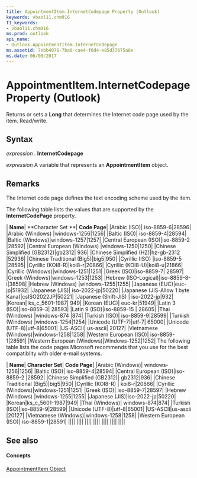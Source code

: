 ```yaml
---
title: AppointmentItem.InternetCodepage Property (Outlook)
keywords: vbaol11.chm916
f1_keywords:
- vbaol11.chm916
ms.prod: outlook
api_name:
- Outlook.AppointmentItem.InternetCodepage
ms.assetid: 7ebb4076-7ba0-cae4-f6d4-e85d37675a8e
ms.date: 06/08/2017
---
```



# AppointmentItem.InternetCodepage Property (Outlook)

Returns or sets a  **Long** that determines the Internet code page used by the item. Read/write.


## Syntax

 _expression_ . **InternetCodepage**

 _expression_ A variable that represents an **AppointmentItem** object.


## Remarks

The Internet code page defines the text encoding scheme used by the item.

The following table lists the values that are supported by the  **InternetCodePage** property.



| **Name**| **Character Set **| **Code Page**|
|Arabic (ISO)| iso-8859-6|28596|
|Arabic (Windows) |windows-1256|1256|
|Baltic (ISO)| iso-8859-4|28594|
|Baltic (Windows)|windows-1257|1257|
|Central European (ISO)|iso-8859-2 |28592|
|Central European (Windows) |windows-1250|1250|
|Chinese Simplified (GB2312)|gb2312| 936|
|Chinese Simplified (HZ)|hz-gb-2312 |52936|
|Chinese Traditional (Big5)|big5|950|
|Cyrillic (ISO) |iso-8859-5 |28595|
|Cyrillic (KOI8-R)|koi8-r|20866|
|Cyrillic (KOI8-U)|koi8-u|21866|
|Cyrillic (Windows)|windows-1251|1251|
|Greek (ISO)|iso-8859-7| 28597|
|Greek (Windows)|windows-1253|1253|
|Hebrew (ISO-Logical)|iso-8859-8-i|38598|
|Hebrew (Windows) |windows-1255|1255|
|Japanese (EUC)|euc-jp|51932|
|Japanese (JIS)| iso-2022-jp|50220|
|Japanese (JIS-Allow 1 byte Kana)|csISO2022JP|50221|
|Japanese (Shift-JIS) | iso-2022-jp|932|
|Korean| ks_c_5601-1987| 949|
|Korean (EUC)| euc-kr|51949|
|Latin 3 (ISO)|iso-8859-3| 28593|
|Latin 9 (ISO)|iso-8859-15 | 28605|
|Thai (Windows) |windows-874 |874|
|Turkish (ISO)| iso-8859-9|28599|
|Turkish (Windows) |windows-1254|1254|
|Unicode (UTF-7)|utf-7| 65000|
|Unicode (UTF-8)|utf-8|65001|
|US-ASCII| us-ascii| 20127|
|Vietnamese (Windows)|windows-1258|1258|
|Western European (ISO)| iso-8859-1|28591|
|Western European (Windows)|Windows-1252|1252|
The following table lists the code pages Microsoft recommends that you use for the best compatiblity with older e-mail systems.



| **Name**| **Character Set**| **Code Page**|
|Arabic (Windows)| windows-1256|1256|
|Baltic (ISO)| iso-8859-4|28594|
|Central European (ISO)|iso-8859-2 |28592|
|Chinese Simplified (GB2312)| gb2312|936|
|Chinese Traditional (Big5)|big5|950|
|Cyrillic (KOI8-R) | koi8-r|20866|
|Cyrillic (Windows)|windows-1251|1251|
|Greek (ISO)| iso-8859-7|28597|
|Hebrew (Windows) |windows-1255|1255|
|Japanese (JIS)|iso-2022-jp|50220|
|Korean|ks_c_5601-1987|949|
|Thai (Windows)| windows-874|874|
|Turkish (ISO)|iso-8859-9|28599|
|Unicode (UTF-8)|utf-8|65001|
|US-ASCII|us-ascii |20127|
|Vietnamese (Windows)|windows-1258|1258|
|Western European (ISO)| iso-8859-1|28591|
||||
||||
||||
||||
||||
||||
||||

## See also


#### Concepts


[AppointmentItem Object](Outlook.AppointmentItem.md)

